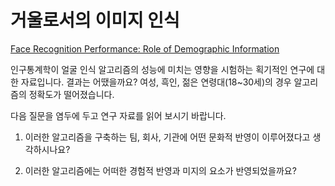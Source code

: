 # 거울로서의 이미지 인식

[Face Recognition Performance: Role of Demographic Information](https://ieeexplore.ieee.org/document/6327355)

인구통계학이 얼굴 인식 알고리즘의 성능에 미치는 영향을 시험하는 획기적인 연구에 대한 자료입니다. 결과는 어땠을까요? 여성, 흑인, 젊은 연령대(18~30세)의 경우 알고리즘의 정확도가 떨어졌습니다.

다음 질문을 염두에 두고 연구 자료를 읽어 보시기 바랍니다.

1) 이러한 알고리즘을 구축하는 팀, 회사, 기관에 어떤 문화적 반영이 이루어졌다고 생각하시나요?

2) 이러한 알고리즘에는 어떠한 경험적 반영과 미지의 요소가 반영되었을까요?

